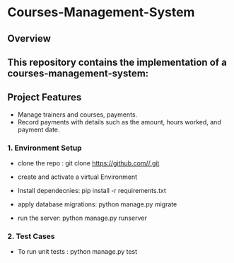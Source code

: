 # Courses-Management-System

## Overview

This repository contains the implementation of a courses-management-system:
---
## Project Features
- Manage trainers and courses, payments.
- Record payments with details such as the amount, hours worked, and payment date.
  
### 1. **Environment Setup**

- clone the repo : git clone [https://github.com/<your-username>/<repository-name>.git](https://github.com/Hossam-El-Batal/Courses-Management-System.git)
  
- create and activate a virtual Environment
  
- Install dependecnies: pip install -r requirements.txt
  
- apply database migrations: python manage.py migrate

- run the server: python manage.py runserver

### 2. **Test Cases**

- To run unit tests : python manage.py test

